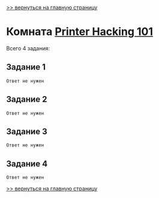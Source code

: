 [>> вернуться на главную страницу](https://github.com/BEPb/tryhackme/blob/master/README.md)

# Комната [Printer Hacking 101](https://tryhackme.com/r/room/printerhacking101) 

Всего 4 задания:
## Задание 1

```commandline
Ответ не нужен
```

## Задание 2

```commandline
Ответ не нужен
```

## Задание 3

```commandline
Ответ не нужен
```

## Задание 4

```commandline
Ответ не нужен
```

[>> вернуться на главную страницу](https://github.com/BEPb/tryhackme/blob/master/README.md)